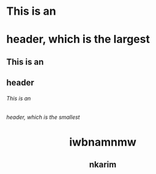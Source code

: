 # This is an <h1> header, which is the largest
## This is an <h2> header
###### This is an <h6> header, which is the smallest

<header><h1>iwbnamnmw</h1> <h2>nkarim</h2> </header>
